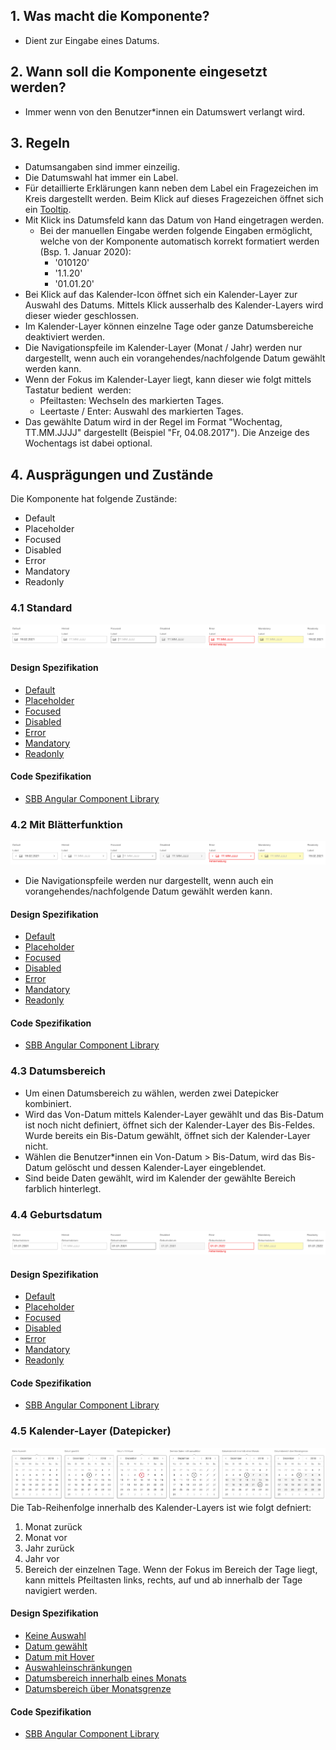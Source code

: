 ## 1. Was macht die Komponente?
* Dient zur Eingabe eines Datums.


## 2. Wann soll die Komponente eingesetzt werden?
* Immer wenn von den Benutzer*innen ein Datumswert verlangt wird.


## 3. Regeln
* Datumsangaben sind immer einzeilig.
* Die Datumswahl hat immer ein Label.
* Für detaillierte Erklärungen kann neben dem Label ein Fragezeichen im Kreis dargestellt werden. Beim Klick auf dieses Fragezeichen öffnet sich ein [Tooltip](https://digital.sbb.ch/de/webapps/components/tooltip).
* Mit Klick ins Datumsfeld kann das Datum von Hand eingetragen werden.
    * Bei der manuellen Eingabe werden folgende Eingaben ermöglicht, welche von der Komponente automatisch korrekt formatiert werden (Bsp. 1. Januar 2020):
        * '010120'
        * '1.1.20'
        * '01.01.20'
* Bei Klick auf das Kalender-Icon öffnet sich ein Kalender-Layer zur Auswahl des Datums. Mittels Klick ausserhalb des Kalender-Layers wird dieser wieder geschlossen.
* Im Kalender-Layer können einzelne Tage oder ganze Datumsbereiche deaktiviert werden.
* Die Navigationspfeile im Kalender-Layer (Monat / Jahr) werden nur dargestellt, wenn auch ein vorangehendes/nachfolgende Datum gewählt werden kann.
* Wenn der Fokus im Kalender-Layer liegt, kann dieser wie folgt mittels Tastatur bedient  werden:
    * Pfeiltasten: Wechseln des markierten Tages.
    * Leertaste / Enter: Auswahl des markierten Tages.
* Das gewählte Datum wird in der Regel im Format "Wochentag, TT.MM.JJJJ" dargestellt (Beispiel "Fr, 04.08.2017"). Die Anzeige des Wochentags ist dabei optional.


## 4. Ausprägungen und Zustände 
Die Komponente hat folgende Zustände:
* Default
* Placeholder
* Focused
* Disabled
* Error
* Mandatory
* Readonly

### 4.1 Standard
![Darstellung der Komponente Datumsauswahl in der Standard Ausprägung](https://raw.githubusercontent.com/sbb-design-systems/design-system-webapp-documentation/master/documentation/components/datepicker/images/Dateinput_Default.png 'class: image')

#### Design Spezifikation
* [Default](https://www.sketch.com/s/58b25e4c-bf9c-4f74-973f-503538fcbea2/a/QqD1rL#Inspector)
* [Placeholder](https://www.sketch.com/s/58b25e4c-bf9c-4f74-973f-503538fcbea2/a/jggqqgm#Inspector)
* [Focused](https://www.sketch.com/s/58b25e4c-bf9c-4f74-973f-503538fcbea2/a/xz0QdJ#Inspector)
* [Disabled](https://www.sketch.com/s/58b25e4c-bf9c-4f74-973f-503538fcbea2/a/EAeG9d#Inspector)
* [Error](https://www.sketch.com/s/58b25e4c-bf9c-4f74-973f-503538fcbea2/a/j14rDm#Inspector)
* [Mandatory](https://www.sketch.com/s/58b25e4c-bf9c-4f74-973f-503538fcbea2/a/dllqqlL#Inspector)
* [Readonly](https://www.sketch.com/s/58b25e4c-bf9c-4f74-973f-503538fcbea2/a/jgq7qy0#Inspector)

#### Code Spezifikation
* [SBB Angular Component Library](https://angular.app.sbb.ch/angular/components/datepicker?variant=lean)

### 4.2 Mit Blätterfunktion
![Darstellung der Komponente Datumsauswahl mit Blätterfunktion](https://raw.githubusercontent.com/sbb-design-systems/design-system-webapp-documentation/master/documentation/components/datepicker/images/Dateinput_Pageable.png 'class: image')
* Die Navigationspfeile werden nur dargestellt, wenn auch ein vorangehendes/nachfolgende Datum gewählt werden kann.

#### Design Spezifikation
* [Default](https://www.sketch.com/s/58b25e4c-bf9c-4f74-973f-503538fcbea2/a/dAgjvL#Inspector)
* [Placeholder](https://www.sketch.com/s/58b25e4c-bf9c-4f74-973f-503538fcbea2/a/zxxOOxM#Inspector)
* [Focused](https://www.sketch.com/s/58b25e4c-bf9c-4f74-973f-503538fcbea2/a/zJyKZM#Inspector)
* [Disabled](https://www.sketch.com/s/58b25e4c-bf9c-4f74-973f-503538fcbea2/a/ZZVnR3#Inspector)
* [Error](https://www.sketch.com/s/58b25e4c-bf9c-4f74-973f-503538fcbea2/a/JRAJrk#Inspector)
* [Mandatory](https://www.sketch.com/s/58b25e4c-bf9c-4f74-973f-503538fcbea2/a/ZOO55O3#Inspector)
* [Readonly](https://www.sketch.com/s/58b25e4c-bf9c-4f74-973f-503538fcbea2/a/dlq0qEZ#Inspector)

#### Code Spezifikation
* [SBB Angular Component Library](https://angular.app.sbb.ch/angular/components/datepicker?variant=lean)

### 4.3 Datumsbereich
* Um einen Datumsbereich zu wählen, werden zwei Datepicker kombiniert.
* Wird das Von-Datum mittels Kalender-Layer gewählt und das Bis-Datum ist noch nicht definiert, öffnet sich der Kalender-Layer des Bis-Feldes. Wurde bereits ein Bis-Datum gewählt, öffnet sich der Kalender-Layer nicht.
* Wählen die Benutzer*innen ein Von-Datum > Bis-Datum, wird das Bis-Datum gelöscht und dessen Kalender-Layer eingeblendet.
* Sind beide Daten gewählt, wird im Kalender der gewählte Bereich farblich hinterlegt.

### 4.4 Geburtsdatum
![Darstellung der Komponente Datumsauswahl zur Eingabe eines Geburtstages](https://raw.githubusercontent.com/sbb-design-systems/design-system-webapp-documentation/master/documentation/components/datepicker/images/Dateinput_Birthdate.png 'class: image')

#### Design Spezifikation
* [Default](https://www.sketch.com/s/58b25e4c-bf9c-4f74-973f-503538fcbea2/a/vjRQy4#Inspector)
* [Placeholder](https://www.sketch.com/s/58b25e4c-bf9c-4f74-973f-503538fcbea2/a/47o5vD#Inspector)
* [Focused](https://www.sketch.com/s/58b25e4c-bf9c-4f74-973f-503538fcbea2/a/e0ld4P#Inspector)
* [Disabled](https://www.sketch.com/s/58b25e4c-bf9c-4f74-973f-503538fcbea2/a/GlodxO#Inspector)
* [Error](https://www.sketch.com/s/58b25e4c-bf9c-4f74-973f-503538fcbea2/a/OKeR8m#Inspector)
* [Mandatory](https://www.sketch.com/s/58b25e4c-bf9c-4f74-973f-503538fcbea2/a/Jnnppnk#Inspector)
* [Readonly](https://www.sketch.com/s/58b25e4c-bf9c-4f74-973f-503538fcbea2/a/zxO7OYW#Inspector)

#### Code Spezifikation
* [SBB Angular Component Library](https://angular.app.sbb.ch/angular/components/datepicker?variant=lean)

### 4.5 Kalender-Layer (Datepicker)
![Darstellung der Komponente Datumsauswahl mit Kalenderdarstellung](https://raw.githubusercontent.com/sbb-design-systems/design-system-webapp-documentation/master/documentation/components/datepicker/images/Dateinput_Picker.png 'class: image')
Die Tab-Reihenfolge innerhalb des Kalender-Layers ist wie folgt defniert:
1. Monat zurück
2. Monat vor
3. Jahr zurück
4. Jahr vor
5. Bereich der einzelnen Tage. Wenn der Fokus im Bereich der Tage liegt, kann mittels Pfeiltasten links, rechts, auf und ab innerhalb der Tage navigiert werden.

#### Design Spezifikation
* [Keine Auswahl](https://www.sketch.com/s/58b25e4c-bf9c-4f74-973f-503538fcbea2/a/mYPKWP#Inspector)
* [Datum gewählt](https://www.sketch.com/s/58b25e4c-bf9c-4f74-973f-503538fcbea2/a/DaEwY4#Inspector)
* [Datum mit Hover](https://www.sketch.com/s/58b25e4c-bf9c-4f74-973f-503538fcbea2/a/j14rQb#Inspector)
* [Auswahleinschränkungen](https://www.sketch.com/s/58b25e4c-bf9c-4f74-973f-503538fcbea2/a/dAgjmj#Inspector)
* [Datumsbereich innerhalb eines Monats](https://www.sketch.com/s/58b25e4c-bf9c-4f74-973f-503538fcbea2/a/zJyK3l#Inspector)
* [Datumsbereich über Monatsgrenze](https://www.sketch.com/s/58b25e4c-bf9c-4f74-973f-503538fcbea2/a/ZZVnjv#Inspector)

#### Code Spezifikation
* [SBB Angular Component Library](https://angular.app.sbb.ch/angular/components/datepicker?variant=lean)